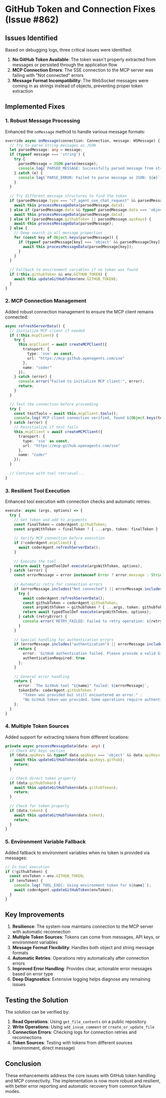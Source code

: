 # GitHub Token and Connection Fixes (Issue #862)

## Issues Identified

Based on debugging logs, three critical issues were identified:

1. **No GitHub Token Available**: The token wasn't properly extracted from messages or persisted through the application flow
2. **MCP Connection Errors**: The SSE connection to the MCP server was failing with "Not connected" errors
3. **Message Format Incompatibility**: The WebSocket messages were coming in as strings instead of objects, preventing proper token extraction

## Implemented Fixes

### 1. Robust Message Processing

Enhanced the `onMessage` method to handle various message formats:

```typescript
override async onMessage(connection: Connection, message: WSMessage) {
  // Try to parse string messages as JSON
  let parsedMessage: any = message;
  if (typeof message === 'string') {
    try {
      parsedMessage = JSON.parse(message);
      console.log(`PARSED_MESSAGE: Successfully parsed message from string to object`);
    } catch (e) {
      console.log(`PARSE_ERROR: Failed to parse message as JSON: ${e}`);
    }
  }
  
  // Try different message structures to find the token
  if (parsedMessage.type === "cf_agent_use_chat_request" && parsedMessage.data) {
    await this.processMessageData(parsedMessage.data);
  } else if (parsedMessage.data && typeof parsedMessage.data === 'object') {
    await this.processMessageData(parsedMessage.data);
  } else if (parsedMessage.githubToken || parsedMessage.apiKeys) {
    await this.processMessageData(parsedMessage);
  } else {
    // Deep search in all message properties
    for (const key of Object.keys(parsedMessage)) {
      if (typeof parsedMessage[key] === 'object' && parsedMessage[key] !== null) {
        await this.processMessageData(parsedMessage[key]);
      }
    }
  }
  
  // Fallback to environment variables if no token was found
  if (!this.githubToken && env.GITHUB_TOKEN) {
    await this.updateGitHubToken(env.GITHUB_TOKEN);
  }
}
```

### 2. MCP Connection Management

Added robust connection management to ensure the MCP client remains connected:

```typescript
async refreshServerData() {
  // Initialize MCP client if needed
  if (!this.mcpClient) {
    try {
      this.mcpClient = await createMCPClient({
        transport: {
          type: 'sse' as const,
          url: "https://mcp-github.openagents.com/sse"
        },
        name: "coder"
      });
    } catch (error) {
      console.error("Failed to initialize MCP client:", error);
      return;
    }
  }

  // Test the connection before proceeding
  try {
    const testTools = await this.mcpClient.tools();
    console.log(`MCP client connection verified, found ${Object.keys(testTools).length} tools`);
  } catch (error) {
    // Reinitialize if test fails
    this.mcpClient = await createMCPClient({
      transport: {
        type: 'sse' as const,
        url: "https://mcp-github.openagents.com/sse"
      },
      name: "coder"
    });
  }
  
  // Continue with tool retrieval...
}
```

### 3. Resilient Tool Execution

Enhanced tool execution with connection checks and automatic retries:

```typescript
execute: async (args, options) => {
  try {
    // Get token and add to arguments
    const finalToken = coderAgent.githubToken;
    const argsWithToken = finalToken ? { ...args, token: finalToken } : args;
    
    // Verify MCP connection before execution
    if (!coderAgent.mcpClient) {
      await coderAgent.refreshServerData();
    }
    
    // Execute the tool
    return await typedToolDef.execute(argsWithToken, options);
  } catch (error) {
    const errorMessage = error instanceof Error ? error.message : String(error);
    
    // Automatic retry for connection errors
    if (errorMessage.includes("Not connected") || errorMessage.includes("SSE Transport Error")) {
      try {
        await coderAgent.refreshServerData();
        const githubToken = coderAgent.githubToken;
        const argsWithToken = githubToken ? { ...args, token: githubToken } : args;
        return await typedToolDef.execute(argsWithToken, options);
      } catch (retryError) {
        console.error(`RETRY_FAILED: Failed to retry operation: ${retryError}`);
      }
    }
    
    // Special handling for authentication errors
    if (errorMessage.includes("authentication") || errorMessage.includes("Unauthorized")) {
      return {
        error: `GitHub authentication failed. Please provide a valid GitHub token with sufficient permissions.`,
        authenticationRequired: true
      };
    }
    
    // General error handling
    return {
      error: `The GitHub tool "${name}" failed: ${errorMessage}`,
      tokenInfo: coderAgent.githubToken ? 
        "Token was provided but still encountered an error." : 
        "No GitHub token was provided. Some operations require authentication."
    };
  }
}
```

### 4. Multiple Token Sources

Added support for extracting tokens from different locations:

```typescript
private async processMessageData(data: any) {
  // Check API keys section
  if (data.apiKeys && typeof data.apiKeys === 'object' && data.apiKeys.github) {
    await this.updateGitHubToken(data.apiKeys.github);
    return;
  }
  
  // Check direct token property
  if (data.githubToken) {
    await this.updateGitHubToken(data.githubToken);
    return;
  }
  
  // Check for token property
  if (data.token) {
    await this.updateGitHubToken(data.token);
    return;
  }
}
```

### 5. Environment Variable Fallback

Added fallback to environment variables when no token is provided via messages:

```typescript
// In tool execution
if (!githubToken) {
  const envToken = env.GITHUB_TOKEN;
  if (envToken) {
    console.log(`TOOL_EXEC: Using environment token for ${name}`);
    await coderAgent.updateGitHubToken(envToken);
  }
}
```

## Key Improvements

1. **Resilience**: The system now maintains connection to the MCP server with automatic reconnection
2. **Multiple Token Sources**: Tokens can come from messages, API keys, or environment variables
3. **Message Format Flexibility**: Handles both object and string message formats
4. **Automatic Retries**: Operations retry automatically after connection errors
5. **Improved Error Handling**: Provides clear, actionable error messages based on error type
6. **Deep Diagnostics**: Extensive logging helps diagnose any remaining issues

## Testing the Solution

The solution can be verified by:

1. **Read Operations**: Using `get_file_contents` on a public repository
2. **Write Operations**: Using `add_issue_comment` or `create_or_update_file`
3. **Connection Errors**: Checking logs for connection retries and reconnections
4. **Token Sources**: Testing with tokens from different sources (environment, direct message)

## Conclusion

These enhancements address the core issues with GitHub token handling and MCP connectivity. The implementation is now more robust and resilient, with better error reporting and automatic recovery from common failure modes.